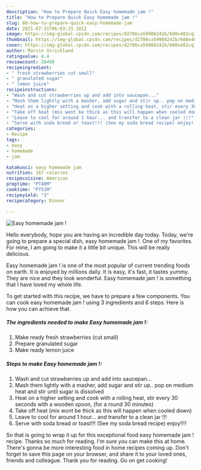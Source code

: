 ```yaml
---
description: "How to Prepare Quick Easy homemade jam !"
title: "How to Prepare Quick Easy homemade jam !"
slug: 80-how-to-prepare-quick-easy-homemade-jam
date: 2021-07-31T06:03:23.181Z
image: https://img-global.cpcdn.com/recipes/d2786ca59908242b/680x482cq70/easy-homemade-jam-recipe-main-photo.jpg
thumbnail: https://img-global.cpcdn.com/recipes/d2786ca59908242b/680x482cq70/easy-homemade-jam-recipe-main-photo.jpg
cover: https://img-global.cpcdn.com/recipes/d2786ca59908242b/680x482cq70/easy-homemade-jam-recipe-main-photo.jpg
author: Marvin Strickland
ratingvalue: 4.4
reviewcount: 26490
recipeingredient:
- " fresh strawberries cut small"
- " granulated sugar"
- " lemon juice"
recipeinstructions:
- "Wash and cut strawberries up and add into saucepan..."
- "Mash them lightly with a masher, add sugar and stir up.. pop on medium heat and stir until sugar is dissolved"
- "Heat on a higher setting and cook with a rolling heat, stir every 30 seconds with a wooden spoon, (for a round 30 minutes)"
- "Take off heat (mix wont be thick as this will happen when cooled down)"
- "Leave to cool for around 1 hour... and transfer to a clean jar !!!"
- "Serve with soda bread or toast!!! (See my soda bread recipe) enjoy!!!!"
categories:
- Recipe
tags:
- easy
- homemade
- jam

katakunci: easy homemade jam 
nutrition: 167 calories
recipecuisine: American
preptime: "PT40M"
cooktime: "PT51M"
recipeyield: "3"
recipecategory: Dinner

---
```



![Easy homemade jam !](https://img-global.cpcdn.com/recipes/d2786ca59908242b/680x482cq70/easy-homemade-jam-recipe-main-photo.jpg)

Hello everybody, hope you are having an incredible day today. Today, we're going to prepare a special dish, easy homemade jam !. One of my favorites. For mine, I am going to make it a little bit unique. This will be really delicious.

Easy homemade jam ! is one of the most popular of current trending foods on earth. It is enjoyed by millions daily. It is easy, it's fast, it tastes yummy. They are nice and they look wonderful. Easy homemade jam ! is something that I have loved my whole life.




To get started with this recipe, we have to prepare a few components. You can cook easy homemade jam ! using 3 ingredients and 6 steps. Here is how you can achieve that.

<!--inarticleads1-->

##### The ingredients needed to make Easy homemade jam !:

1. Make ready  fresh strawberries (cut small)
1. Prepare  granulated sugar
1. Make ready  lemon juice




<!--inarticleads2-->

##### Steps to make Easy homemade jam !:

1. Wash and cut strawberries up and add into saucepan...
1. Mash them lightly with a masher, add sugar and stir up.. pop on medium heat and stir until sugar is dissolved
1. Heat on a higher setting and cook with a rolling heat, stir every 30 seconds with a wooden spoon, (for a round 30 minutes)
1. Take off heat (mix wont be thick as this will happen when cooled down)
1. Leave to cool for around 1 hour... and transfer to a clean jar !!!
1. Serve with soda bread or toast!!! (See my soda bread recipe) enjoy!!!!




So that is going to wrap it up for this exceptional food easy homemade jam ! recipe. Thanks so much for reading. I'm sure you can make this at home. There's gonna be more interesting food in home recipes coming up. Don't forget to save this page on your browser, and share it to your loved ones, friends and colleague. Thank you for reading. Go on get cooking!

